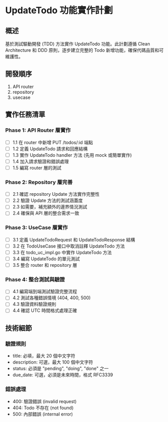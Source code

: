 # UpdateTodo 功能實作計劃

## 概述
基於測試驅動開發 (TDD) 方法實作 UpdateTodo 功能。此計劃遵循 Clean Architecture 和 DDD 原則，逐步建立完整的 Todo 新增功能，確保代碼品質和可維護性。

## 開發順序

1. API router
2. repository
3. usecase

## 實作任務清單

### Phase 1: API Router 層實作
- [ ] 1.1 在 router 中新增 PUT /todos/:id 端點
- [ ] 1.2 定義 UpdateTodo 請求和回應結構
- [ ] 1.3 實作 UpdateTodo handler 方法 (先用 mock 或簡單實作)
- [ ] 1.4 加入請求驗證和錯誤處理
- [ ] 1.5 編寫 router 層的測試

### Phase 2: Repository 層完善
- [ ] 2.1 確認 repository Update 方法實作完整性
- [ ] 2.2 驗證 Update 方法的測試涵蓋度
- [ ] 2.3 如需要，補充額外的邊界情況測試
- [ ] 2.4 確保與 API 層的整合需求一致

### Phase 3: UseCase 層實作
- [ ] 3.1 定義 UpdateTodoRequest 和 UpdateTodoResponse 結構
- [ ] 3.2 在 TodoUseCase 接口中取消註釋 UpdateTodo 方法
- [ ] 3.3 在 todo_uc_impl.go 中實作 UpdateTodo 方法
- [ ] 3.4 編寫 UpdateTodo 的單元測試
- [ ] 3.5 整合 router 和 repository 層

### Phase 4: 整合測試與驗證
- [ ] 4.1 編寫端到端測試驗證完整流程
- [ ] 4.2 測試各種錯誤情境 (404, 400, 500)
- [ ] 4.3 驗證資料驗證規則
- [ ] 4.4 確認 UTC 時間格式處理正確

## 技術細節

### 驗證規則
- title: 必填，最大 20 個中文字符
- description: 可選，最大 100 個中文字符  
- status: 必須是 "pending", "doing", "done" 之一
- due_date: 可選，必須是未來時間，格式 RFC3339

### 錯誤處理
- 400: 驗證錯誤 (invalid request)
- 404: Todo 不存在 (not found)
- 500: 內部錯誤 (internal error)

